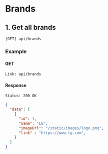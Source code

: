 # Brands

## 1. Get all brands

```
[GET] api/brands
```

### Example

#### GET

```
Link: api/brands
```

#### Response

```
Status: 200 OK
```

```json
{
  "data": [
    {
      "id": 1,
      "name": "LG",
      "imageUrl": "/static/images/logo.png",
      "link" : "https://www.lg.com",
    }
  ]
}
```
